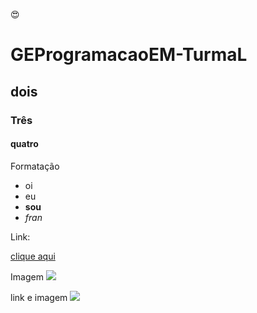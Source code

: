 
 :heart_eyes:
 
# GEProgramacaoEM-TurmaL
## dois
### Três
#### quatro
Formatação
- oi
- eu
- **sou**
- _fran_

Link:

[clique aqui](https://classroom.google.com/u/0/c/NTMyOTU3NDkwMzMw)

Imagem
![](https://img.shields.io/badge/Gmail-D14836?style=for-the-badge&logo=gmail&logoColor=white)

link e imagem
[![](https://img.shields.io/badge/Gmail-D14836?style=for-the-badge&logo=gmail&logoColor=white)](francielle.pastori@gmail.com)

